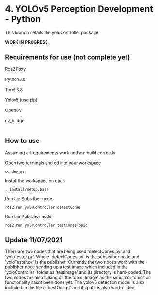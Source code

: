 # 4. YOLOv5 Perception Development - Python

This branch details the yoloController package 

__WORK IN PROGRESS__ 

## Requirements for use (not complete yet) 
Ros2 Foxy<br><br>
Python3.8<br><br>
Torch3.8<br><br>
Yolov5 (use pip)<br><br> 
OpenCV<br><br>
cv_bridge<br><br>

## How to use 
Assuming all requirements work and are build correctly<br><br>
Open two terminals and cd into your workspace
```
cd dev_ws
```
Install the workspace on each
```
. install/setup.bash
```
Run the Subsriber node
```
ros2 run yoloController detectCones 
```
Run the Publisher node
```
ros2 run yoloController testConesTopic 
```
## Update 11/07/2021
There are two nodes that are being used 'detectCones.py' and 'yoloTester.py'.
Where 'detectCones.py' is the subscriber node and 'yoloTester.py' is the publisher. 
Currently the two nodes work with the publisher node sending up a test image which included in the 'yoloController' folder as 'testImage' and its directory is hard-coded. The two nodes are also talking on the topic 'Image' as the simulator topics or functionality hasnt been done yet. The yoloV5 detection model is also included in the file a 'bestOne.pt' and its path is also hard-coded. 

